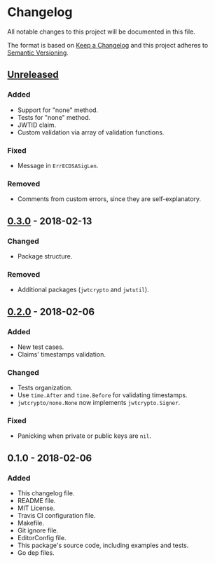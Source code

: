 # Changelog
All notable changes to this project will be documented in this file.

The format is based on [Keep a Changelog](http://keepachangelog.com/en/1.0.0/)
and this project adheres to [Semantic Versioning](http://semver.org/spec/v2.0.0.html).

## [Unreleased]
### Added
- Support for "none" method.
- Tests for "none" method.
- JWTID claim.
- Custom validation via array of validation functions.

### Fixed
- Message in `ErrECDSASigLen`.

### Removed
- Comments from custom errors, since they are self-explanatory.

## [0.3.0] - 2018-02-13
### Changed
- Package structure.

### Removed
- Additional packages (`jwtcrypto` and `jwtutil`).

## [0.2.0] - 2018-02-06
### Added
- New test cases.
- Claims' timestamps validation.

### Changed
- Tests organization.
- Use `time.After` and `time.Before` for validating timestamps.
- `jwtcrypto/none.None` now implements `jwtcrypto.Signer`.

### Fixed
- Panicking when private or public keys are `nil`.

## 0.1.0 - 2018-02-06
### Added
- This changelog file.
- README file.
- MIT License.
- Travis CI configuration file.
- Makefile.
- Git ignore file.
- EditorConfig file.
- This package's source code, including examples and tests.
- Go dep files.

[Unreleased]: https://github.com/gbrlsnchs/jwt/compare/v0.3.0...HEAD
[0.3.0]: https://github.com/gbrlsnchs/jwt/compare/v0.2.0...v0.3.0
[0.2.0]: https://github.com/gbrlsnchs/jwt/compare/v0.1.0...v0.2.0
